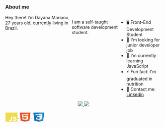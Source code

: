 ### About me
<div style="display: flex"
  <div align="left">
  Hey there! I’m Dayana Mariano, 27 years old, currently living in Brazil.

  I am a self-taught software development student.

  - 🖥️ Front-End Development Student
  - 🔭 I'm looking for junior developer job
  - 🌱 I’m currently learning JavaScript
  - ⚡️ Fun fact: I'm graduated in nutrition
  - 💌 Contact me: <a href="https://www.linkedin.com/in/dayana-mariano/">Linkedin</a>
  </div>

 <!-- <div align="right">
    <img align="right" alt="Rafa-pic" height="150" style="border-radius:50px;"    src="https://cdn.discordapp.com/attachments/226886427810594816/959517209800081488/ezgif.com-gif-maker.gif">
    </div>//
  </div> -->
<div align="center">
  <a href="https://github.com/day-mariano">
  <img height="180em" src="https://github-readme-stats.vercel.app/api?username=day-mariano&show_icons=true&theme=dracula&include_all_commits=true&count_private=true"/>
  <img height="180em" src="https://github-readme-stats.vercel.app/api/top-langs/?username=day-mariano&layout=compact&langs_count=7&theme=dracula"/>
</div>
  <div style="display: inline_block"><br>
  <img align="center" alt="Rafa-Js" height="30" width="40" src="https://raw.githubusercontent.com/devicons/devicon/master/icons/javascript/javascript-plain.svg">
  <img align="center" alt="Rafa-HTML" height="30" width="40" src="https://raw.githubusercontent.com/devicons/devicon/master/icons/html5/html5-original.svg">
  <img align="center" alt="Rafa-CSS" height="30" width="40" src="https://raw.githubusercontent.com/devicons/devicon/master/icons/css3/css3-original.svg">
</div>
